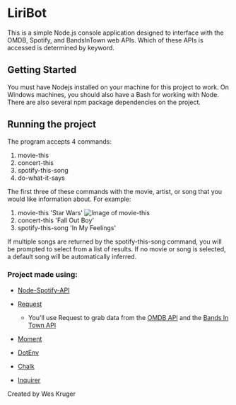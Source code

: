 # LiriBot
This is a simple Node.js console application designed to interface with the OMDB, Spotify, and BandsInTown web APIs. 
Which of these APIs is accessed is determined by keyword.

## Getting Started
You must have Nodejs installed on your machine for this project to work. On Windows machines, you should also have a Bash for working with Node.
There are also several npm package dependencies on the project.

## Running the project
The program accepts 4 commands: 
1. movie-this
2. concert-this
3. spotify-this-song
4. do-what-it-says

The first three of these commands with the movie, artist, or song that you would like information about. For example:
1. movie-this 'Star Wars'
![Image of movie-this](https://github.com/wesleykruger/liri-node-app/assets/screenshots/movie.png)
2. concert-this 'Fall Out Boy'
3. spotify-this-song 'In My Feelings'

If multiple songs are returned by the spotify-this-song command, you will be prompted to select from a list of results.
If no movie or song is selected, a default song will be automatically inferred.

### Project made using:
   * [Node-Spotify-API](https://www.npmjs.com/package/node-spotify-api)

   * [Request](https://www.npmjs.com/package/request)

     * You'll use Request to grab data from the [OMDB API](http://www.omdbapi.com) and the [Bands In Town API](http://www.artists.bandsintown.com/bandsintown-api)

   * [Moment](https://www.npmjs.com/package/moment)

   * [DotEnv](https://www.npmjs.com/package/dotenv)
   
   * [Chalk](https://www.npmjs.com/package/chalk)
   
   * [Inquirer](https://www.npmjs.com/package/inquirer/v/5.0.1)
   

Created by Wes Kruger
